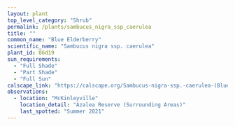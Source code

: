 ```yaml
---
layout: plant                                                              
top_level_category: "Shrub"
permalink: /plants/sambucus_nigra_ssp_caerulea
title: ""
common_name: "Blue Elderberry"
scientific_name: "Sambucus nigra ssp. caerulea"
plant_id: 06d19
sun_requirements:
  - "Full Shade"
  - "Part Shade"
  - "Full Sun"
calscape_link: "https://calscape.org/Sambucus-nigra-ssp.-caerulea-(Blue-Elderberry)"
observations: 
  - location: "McKinleyville"
    location_detail: "Azalea Reserve (Surrounding Areas)"
    last_spotted: "Summer 2021"
---
```



